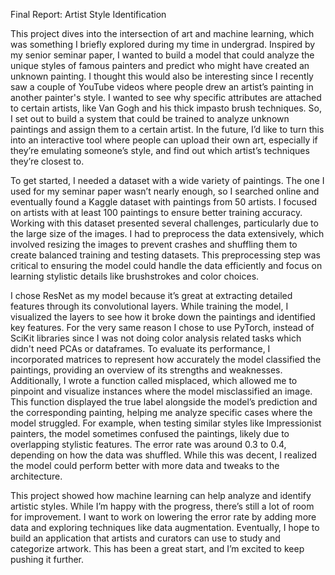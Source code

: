 Final Report: Artist Style Identification 

This project dives into the intersection of art and machine learning, which was something I briefly explored during my time in undergrad. Inspired by my senior seminar paper, I wanted to build a model that could analyze the unique styles of famous painters and predict who might have created an unknown painting. I thought this would also be interesting since I recently saw a couple of YouTube videos where people drew an artist’s painting in another painter's style. I wanted to see why specific attributes are attached to certain artists, like Van Gogh and his thick impasto brush techniques. So, I set out to build a system that could be trained to analyze unknown paintings and assign them to a certain artist. In the future, I’d like to turn this into an interactive tool where people can upload their own art, especially if they’re emulating someone’s style, and find out which artist’s techniques they’re closest to.

To get started, I needed a dataset with a wide variety of paintings. The one I used for my seminar paper wasn’t nearly enough, so I searched online and eventually found a Kaggle dataset with paintings from 50 artists. I focused on artists with at least 100 paintings to ensure better training accuracy. Working with this dataset presented several challenges, particularly due to the large size of the images. I had to preprocess the data extensively, which involved resizing the images to prevent crashes and shuffling them to create balanced training and testing datasets. This preprocessing step was critical to ensuring the model could handle the data efficiently and focus on learning stylistic details like brushstrokes and color choices.

I chose ResNet as my model because it’s great at extracting detailed features through its convolutional layers. While training the model, I visualized the layers to see how it broke down the paintings and identified key features. For the very same reason I chose to use PyTorch, instead of SciKit libraries since I was not doing color analysis related tasks which didn't need PCAs or dataframes. To evaluate its performance, I incorporated matrices to represent how accurately the model classified the paintings, providing an overview of its strengths and weaknesses. Additionally, I wrote a function called misplaced, which allowed me to pinpoint and visualize instances where the model misclassified an image. This function displayed the true label alongside the model’s prediction and the corresponding painting, helping me analyze specific cases where the model struggled. For example, when testing similar styles like Impressionist painters, the model sometimes confused the paintings, likely due to overlapping stylistic features. The error rate was around 0.3 to 0.4, depending on how the data was shuffled. While this was decent, I realized the model could perform better with more data and tweaks to the architecture.

This project showed how machine learning can help analyze and identify artistic styles. While I’m happy with the progress, there’s still a lot of room for improvement. I want to work on lowering the error rate by adding more data and exploring techniques like data augmentation. Eventually, I hope to build an application that artists and curators can use to study and categorize artwork. This has been a great start, and I’m excited to keep pushing it further.
